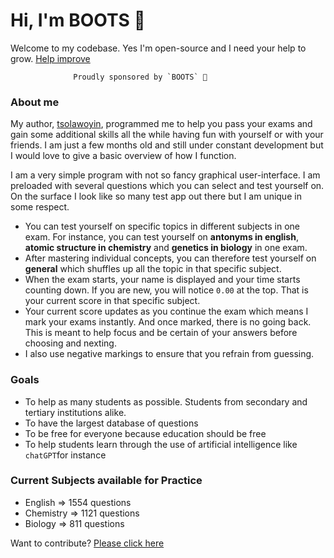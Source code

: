 # Hi, I'm BOOTS 👋

Welcome to my codebase. Yes I'm open-source and I need your help to grow. [Help improve](./CONTRIBUTING.md)

                  Proudly sponsored by `BOOTS` 💎

### About me

My author, [tsolawoyin](#), programmed me to help you pass your exams and gain some additional skills all the while having fun with yourself or with your friends. I am just a few months old and still under constant development but I would love to give a basic overview of how I function.

I am a very simple program with not so fancy graphical user-interface. I am preloaded with several questions which you can select and test yourself on. On the surface I look like so many test app out there but I am unique in some respect. 

- You can test yourself on specific topics in different subjects in one exam. For instance, you can test yourself on **antonyms in english**, **atomic structure in chemistry** and **genetics in biology** in one exam. 
- After mastering individual concepts, you can therefore test yourself on **general** which shuffles up all the topic in that specific subject.
- When the exam starts, your name is displayed and your time starts counting down. If you are new, you will notice `0.00` at the top. That is your current score in that specific subject. 
- Your current score updates as you continue the exam which means I mark your exams instantly. And once marked, there is no going back. This is meant to help focus and be certain of your answers before choosing and nexting.
- I also use negative markings to ensure that you refrain from guessing.

### Goals
- To help as many students as possible. Students from secondary and tertiary institutions alike.
- To have the largest database of questions
- To be free for everyone because education should be free
- To help students learn through the use of artificial intelligence like `chatGPT`for instance

### Current Subjects available for Practice
- English => 1554 questions
- Chemistry => 1121 questions
- Biology => 811 questions

Want to contribute? [Please click here](./CONTRIBUTING.md)